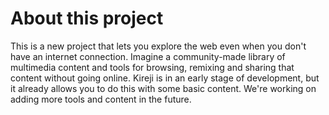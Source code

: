 # About this project

This is a new project that lets you explore the web even when you don't have an internet connection. Imagine a community-made library of multimedia content and tools for browsing, remixing and sharing that content without going online. Kireji is in an early stage of development, but it already allows you to do this with some basic content. We're working on adding more tools and content in the future.
